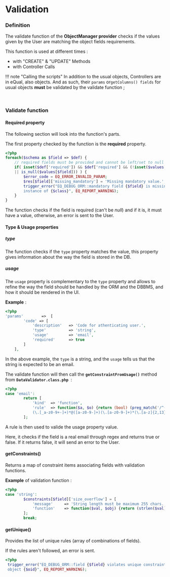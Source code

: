 # Validation

### Definition

The validate function of the **ObjectManager provider** checks if the values given by the User are matching the object fields requirements.

This function is used at different times :

- with "CREATE" & "UPDATE" Methods
- with Controller Calls

!!! note "Calling the scripts"
    In addition to the usual objects, Controllers are in eQual, also objects.                                                                                                                                                   	And as such, their `params` or`getColumns() fields` for usual objects **must** be validated by the validate function ;

​	

### Validate function 

#### Required property

The following section will look into the function's parts.

The first property checked by the function is the **required** property.

```php
<?php
foreach($schema as $field => $def) {
    // required fields must be provided and cannot be left/set to null
    if( isset($def['required']) && $def['required'] && (!isset($values[$field]) 
    || is_null($values[$field])) ) {
        $error_code = EQ_ERROR_INVALID_PARAM;
        $res[$field]['missing_mandatory'] = 'Missing mandatory value.'; 
        trigger_error("EQ_DEBUG_ORM::mandatory field {$field} is missing for 
        instance of {$class}", EQ_REPORT_WARNING);
    }
}
```

The function checks if the field is required (can't be *null*) and if it is, it must have a value, otherwise, an error is sent to the User.



#### Type & Usage properties

##### type

The function checks if the `type` property matches the value, this property gives information about the way the field is stored in the DB.

##### usage

The `usage` property is complementary to the `type` property and allows to refine the way the field should be handled by the ORM and the DBBMS, and how it should be rendered in the UI. 

**Example** :

```php
<?php
'params' 		=>	[
        'code' => [
            'description'   => 'Code for athenticating user.',
            'type'          => 'string',
            'usage'         => 'email',
            'required'      => true
        ]
    ],
```

In the above example, the `type` is a string, and the `usage` tells us that the string is expected to be an email.

The validate function will then call the **`getConstraintFromUsage()`** method from **`DataValidator.class.php `**:

```php
<?php
case 'email':
        return [
            'kind'  => 'function',
            'rule'  => function($a, $o) {return (bool) (preg_match('/^([_a-z0-9-]+)
            (\.[_a-z0-9+-]+)*@([a-z0-9-]+)(\.[a-z0-9-]+)*(\.[a-z]{2,13})$/', $a));}
        ];
```

A rule is then used to valide the usage property value.

Here, it checks if the field is a real email through regex and returns true or false. If it returns false, it will send an error to the User. 



#### getConstraints() 

Returns a map of constraint items associating fields with validation functions.

**Example** of validation function : 

```php
<?php
case 'string':
        $constraints[$field]['size_overflow'] = [
            'message'     => 'String length must be maximum 255 chars.',
            'function'    => function($val, $obj) {return (strlen($val) <= 255);}
        ];
        break;
```



#### getUnique()

Provides the list of unique rules (array of combinations of fields).

If the rules aren't followed, an error is sent.

```php
<?php
 trigger_error("EQ_DEBUG_ORM::field {$field} violates unique constraint with 
 object {$oid}", EQ_REPORT_WARNING);
```



